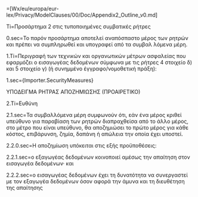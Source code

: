 =[Wx/eu/europa/eur-lex/Privacy/ModelClauses/00/Doc/Appendix2_Outline_v0.md]

Ti=Προσάρτημα 2 στις τυποποιημένες συμβατικές ρήτρες

0.sec=Το παρόν προσάρτημα αποτελεί αναπόσπαστο μέρος των ρητρών και πρέπει να συμπληρωθεί και υπογραφεί από τα συμβαλ λόμενα μέρη.

1.Ti=Περιγραφή των τεχνικών και οργανωτικών μέτρων ασφαλείας που εφαρμόζει ο εισαγωγέας δεδομένων σύμφωνα με τις ρήτρες 4 στοιχείο δ) και 5 στοιχείο γ) (ή συνημμένο έγγραφο/νομοθετική πράξη):

1.sec={Importer.SecurityMeasures}

ΥΠΟΔΕΙΓΜΑ ΡΗΤΡΑΣ ΑΠΟΖΗΜΙΩΣΗΣ (ΠΡΟΑΙΡΕΤΙΚΟ)

2.Ti=Ευθύνη

2.1.sec=Τα συμβαλλόμενα μέρη συμφωνούν ότι, εάν ένα μέρος κριθεί υπεύθυνο για παραβίαση των ρητρών διαπραχθείσα από το άλλο μέρος, στο μέτρο που είναι υπεύθυνο, θα αποζημιώσει το πρώτο μέρος για κάθε κόστος, επιβάρυνση, ζημία, δαπάνη ή απώλεια την οποία έχει υποστεί.

2.2.0.sec=Η αποζημίωση υπόκειται στις εξής προϋποθέσεις:

2.2.1.sec=ο εξαγωγέας δεδομένων κοινοποιεί αμέσως την απαίτηση στον εισαγωγέα δεδομένων· και

2.2.2.sec=ο εισαγωγέας δεδομένων έχει τη δυνατότητα να συνεργαστεί με τον εξαγωγέα δεδομένων όσον αφορά την άμυνα και τη
διευθέτηση της απαίτησης
